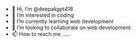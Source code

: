 - 👋 Hi, I’m @deepakgpt418
- 👀 I’m interested in coding 
- 🌱 I’m currently learning web development
- 💞️ I’m looking to collaborate on web development 
- 📫 How to reach me ......

<!---
deepakgpt418/deepakgpt418 is a ✨ special ✨ repository because its `README.md` (this file) appears on your GitHub profile.
You can click the Preview link to take a look at your changes.
--->
